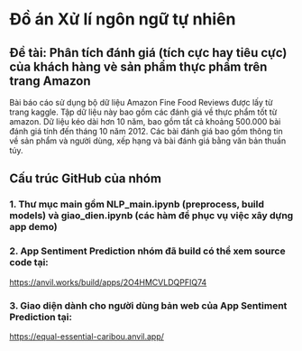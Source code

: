 # Đồ án Xử lí ngôn ngữ tự nhiên
## Đề tài: Phân tích đánh giá (tích cực hay tiêu cực) của khách hàng vè sản phẩm thực phẩm trên trang Amazon

Bài báo cáo sử dụng bộ dữ liệu Amazon Fine Food Reviews được lấy từ trang kaggle. Tập dữ liệu này bao gồm các đánh giá về thực phẩm tốt từ amazon. Dữ liệu kéo dài hơn 10 năm, bao gồm tất cả khoảng 500.000 bài đánh giá tính đến tháng 10 năm 2012. Các bài đánh giá bao gồm thông tin về sản phẩm và người dùng, xếp hạng và bài đánh giá bằng văn bản thuần túy. 

## Cấu trúc GitHub của nhóm

### 1. Thư mục main gồm NLP_main.ipynb (preprocess, build models) và giao_dien.ipynb (các hàm để phục vụ việc xây dựng app demo)
### 2. App Sentiment Prediction nhóm đã build có thể xem source code tại: 
https://anvil.works/build/apps/2O4HMCVLDQPFIQ74
### 3. Giao diện dành cho người dùng bản web của App Sentiment Prediction tại: 
https://equal-essential-caribou.anvil.app/
